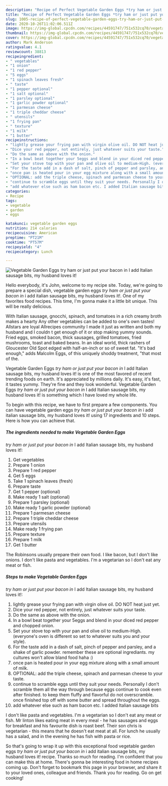 ```yaml
---
description: "Recipe of Perfect Vegetable Garden Eggs *try ham or just put your bacon in* I add Italian sausage bits, my husband loves it!"
title: "Recipe of Perfect Vegetable Garden Eggs *try ham or just put your bacon in* I add Italian sausage bits, my husband loves it!"
slug: 1005-recipe-of-perfect-vegetable-garden-eggs-try-ham-or-just-put-your-bacon-in-i-add-italian-sausage-bits-my-husband-loves-it
date: 2020-10-26T11:02:06.511Z
image: https://img-global.cpcdn.com/recipes/44591747/751x532cq70/vegetable-garden-eggs-try-ham-or-just-put-your-bacon-in-i-add-italian-sausage-bits-my-husband-lov-recipe-main-photo.jpg
thumbnail: https://img-global.cpcdn.com/recipes/44591747/751x532cq70/vegetable-garden-eggs-try-ham-or-just-put-your-bacon-in-i-add-italian-sausage-bits-my-husband-lov-recipe-main-photo.jpg
cover: https://img-global.cpcdn.com/recipes/44591747/751x532cq70/vegetable-garden-eggs-try-ham-or-just-put-your-bacon-in-i-add-italian-sausage-bits-my-husband-lov-recipe-main-photo.jpg
author: Mark Anderson
ratingvalue: 4.1
reviewcount: 38813
recipeingredient:
- " vegetables"
- "1 onion"
- "1 red pepper"
- "5 eggs"
- "1 spinach leaves fresh"
- " taste"
- "1 pepper optional"
- "1 salt optional"
- "1 parsley optional"
- "1 garlic powder optional"
- "1 parmesan cheese"
- "1 triple cheddar cheese"
- " utensils"
- "1 frying pan"
- " texture"
- "1 milk"
- "1 butter"
recipeinstructions:
- "lightly grease your frying pan with virgin olive oil. DO NOT heat just yet."
- "Dice your red pepper, not entirely, just whatever suits your taste."
- "Do the same as above with the onion."
- "In a bowl beat together your 5eggs and blend in your diced red pepper and chopped onion."
- "Set your stove top with your pan and olive oil to medium-High. (everyone&#39;s oven is different so set to whatever suits you and your style)."
- "For the taste add in a dash of salt, pinch of pepper and parsley, and a shake of garlic powder. remember these are optional ingrediants. my cultures won&#39;t allow bland food haha :)"
- "once pan is heated pour in your egg mixture along with a small amount of milk."
- "OPTIONAL: add the triple cheese, spinach and parmesan cheese to your taste."
- "continue to scramble eggs until they suit your needs. Personally I don&#39;t scramble them all the way through because eggs continue to cook even after finished. to keep them fluffy and flavorful do not overscramble. once finished top off with some butter and spread throughout the eggs."
- "add whatever else such as ham bacon etc. I added Italian sausage bits"
categories:
- Recipe
tags:
- vegetable
- garden
- eggs

katakunci: vegetable garden eggs 
nutrition: 214 calories
recipecuisine: American
preptime: "PT21M"
cooktime: "PT57M"
recipeyield: "4"
recipecategory: Lunch

---
```



![Vegetable Garden Eggs
*try ham or just put your bacon in*
I add Italian sausage bits, my husband loves it!](https://img-global.cpcdn.com/recipes/44591747/751x532cq70/vegetable-garden-eggs-try-ham-or-just-put-your-bacon-in-i-add-italian-sausage-bits-my-husband-lov-recipe-main-photo.jpg)

Hello everybody, it's John, welcome to my recipe site. Today, we're going to prepare a special dish, vegetable garden eggs
*try ham or just put your bacon in*
i add italian sausage bits, my husband loves it!. One of my favorites food recipes. This time, I'm gonna make it a little bit unique. This will be really delicious.

With Italian sausage, gnocchi, spinach, and tomatoes in a rich creamy broth makes a hearty Any other vegetables can be added to one&#39;s own tastes! Allstars are loyal Allrecipes community I made it just as written and both my husband and I couldn t get enough of it or stop making yummy sounds. Fried eggs, smoked bacon, thick sausages, grilled tomatoes, fried mushrooms, toast and baked beans. In an ideal world, thick rashers of Gloucester Old Spot edged with half-an-inch or so of sweet fat. &#34;It&#39;s bad enough,&#34; adds Malcolm Eggs, of this uniquely shoddy treatment, &#34;that most of the.

Vegetable Garden Eggs
*try ham or just put your bacon in*
I add Italian sausage bits, my husband loves it! is one of the most favored of recent trending foods on earth. It's appreciated by millions daily. It's easy, it's fast, it tastes yummy. They're fine and they look wonderful. Vegetable Garden Eggs
*try ham or just put your bacon in*
I add Italian sausage bits, my husband loves it! is something which I have loved my whole life.


To begin with this recipe, we have to first prepare a few components. You can have vegetable garden eggs
*try ham or just put your bacon in*
i add italian sausage bits, my husband loves it! using 17 ingredients and 10 steps. Here is how you can achieve that.

<!--inarticleads1-->

##### The ingredients needed to make Vegetable Garden Eggs
*try ham or just put your bacon in*
I add Italian sausage bits, my husband loves it!:

1. Get  vegetables
1. Prepare 1 onion
1. Prepare 1 red pepper
1. Get 5 eggs
1. Take 1 spinach leaves (fresh)
1. Prepare  taste
1. Get 1 pepper (optional)
1. Make ready 1 salt (optional)
1. Prepare 1 parsley (optional)
1. Make ready 1 garlic powder (optional)
1. Prepare 1 parmesan cheese
1. Prepare 1 triple cheddar cheese
1. Prepare  utensils
1. Make ready 1 frying pan
1. Prepare  texture
1. Prepare 1 milk
1. Get 1 butter


The Robinsons usually prepare their own food. I like bacon, but I don&#39;t like onions. I don&#39;t like pasta and vegetables. I&#39;m a vegetarian so I don&#39;t eat any meat or fish. 

<!--inarticleads2-->

##### Steps to make Vegetable Garden Eggs
*try ham or just put your bacon in*
I add Italian sausage bits, my husband loves it!:

1. lightly grease your frying pan with virgin olive oil. DO NOT heat just yet.
1. Dice your red pepper, not entirely, just whatever suits your taste.
1. Do the same as above with the onion.
1. In a bowl beat together your 5eggs and blend in your diced red pepper and chopped onion.
1. Set your stove top with your pan and olive oil to medium-High. (everyone&#39;s oven is different so set to whatever suits you and your style).
1. For the taste add in a dash of salt, pinch of pepper and parsley, and a shake of garlic powder. remember these are optional ingrediants. my cultures won&#39;t allow bland food haha :)
1. once pan is heated pour in your egg mixture along with a small amount of milk.
1. OPTIONAL: add the triple cheese, spinach and parmesan cheese to your taste.
1. continue to scramble eggs until they suit your needs. Personally I don&#39;t scramble them all the way through because eggs continue to cook even after finished. to keep them fluffy and flavorful do not overscramble. once finished top off with some butter and spread throughout the eggs.
1. add whatever else such as ham bacon etc. I added Italian sausage bits


I don&#39;t like pasta and vegetables. I&#39;m a vegetarian so I don&#39;t eat any meat or fish. Mr linton likes eating meat in every meal - he has sausages and eggs for breakfast and his favourite dish is roast beef. Their son chris is vegetarian - this means that he doesn&#39;t eat meat at all. For lunch he usually has a salad, and in the evening he has fish with pasta or rice. 

So that's going to wrap it up with this exceptional food vegetable garden eggs
*try ham or just put your bacon in*
i add italian sausage bits, my husband loves it! recipe. Thanks so much for reading. I'm confident that you can make this at home. There's gonna be interesting food in home recipes coming up. Don't forget to bookmark this page in your browser, and share it to your loved ones, colleague and friends. Thank you for reading. Go on get cooking!
